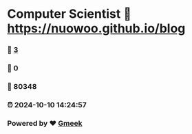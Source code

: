 # Computer Scientist :link: https://nuowoo.github.io/blog 
### :page_facing_up: [3](https://nuowoo.github.io/blog/tag.html) 
### :speech_balloon: 0 
### :hibiscus: 80348 
### :alarm_clock: 2024-10-10 14:24:57 
### Powered by :heart: [Gmeek](https://github.com/Meekdai/Gmeek)
